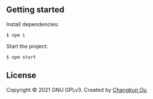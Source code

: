 ## Getting started

Install dependencies:

```
$ npm i
```

Start the project:

```
$ npm start
```

## License

Copyright &copy; 2021 GNU GPLv3. Created by [Changkun Ou](https://changkun.de)